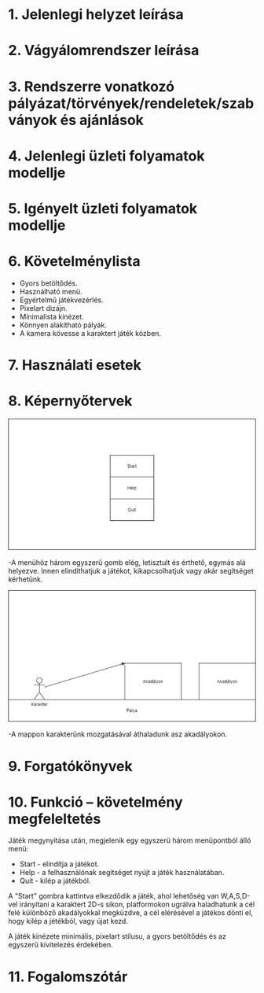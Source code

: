 # 1. Jelenlegi helyzet leírása

# 2. Vágyálomrendszer leírása

# 3. Rendszerre vonatkozó pályázat/törvények/rendeletek/szabványok és ajánlások

# 4. Jelenlegi üzleti folyamatok modellje

# 5. Igényelt üzleti folyamatok modellje

# 6. Követelménylista

- Gyors betöltődés.
- Használható menü.
- Egyértelmű játékvezérlés.
- Pixelart dizájn.
- Minimalista kinézet.
- Könnyen alakítható pályák.
- A kamera kövesse a karaktert játék közben.

# 7. Használati esetek

# 8. Képernyőtervek

![menu](menu.png)

  -A menühöz három egyszerű gomb elég, letisztult és érthető, egymás alá helyezve. Innen elindíthatjuk a játékot, kikapcsolhatjuk vagy akár segítséget kérhetünk.

![Map](Map.png)

  -A mappon karakterünk mozgatásával áthaladunk asz akadályokon. 

# 9. Forgatókönyvek

# 10. Funkció – követelmény megfeleltetés

Játék megynyitása után, megjelenik egy egyszerü három menüpontból álló menü:

- Start - elindítja a játékot.
- Help - a felhasználónak segítséget nyújt a játék használatában.
- Quit - kilép a játékból.

A "Start" gombra kattintva elkezdődik a játék, ahol lehetőség van W,A,S,D-vel irányítani a karaktert 2D-s síkon, 
platformokon ugrálva haladhatunk a cél felé különböző akadályokkal megküzdve, a cél elérésével a játékos dönti el, 
hogy kilép a jétékból, vagy újat kezd.

A játék kinézete minimális, pixelart stílusu, a gyors betöltődés és az egyszerű kivitelezés érdekében.

# 11. Fogalomszótár
